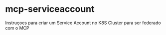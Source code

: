 # mcp-serviceaccount
Instruçoes para criar um Service Account no K8S Cluster para ser federado com o MCP
